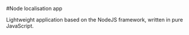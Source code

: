 #Node localisation app

Lightweight application based on the NodeJS framework, written in pure
JavaScript.
